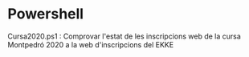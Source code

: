 # Powershell
Cursa2020.ps1 : Comprovar l'estat de les inscripcions web de la cursa Montpedró 2020 a la web d'inscripcions del EKKE
